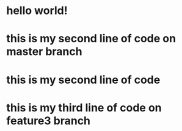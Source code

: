 # hello world!
# this is my second line of code on master branch
# this is my second line of code
# this is my third line of code on feature3 branch